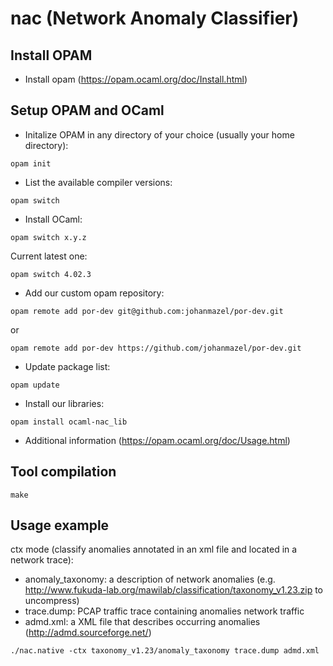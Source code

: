 # nac (Network Anomaly Classifier)


## Install OPAM

* Install opam (https://opam.ocaml.org/doc/Install.html)


## Setup OPAM and OCaml

* Initalize OPAM in any directory of your choice (usually your home directory):
```unix
opam init
```

* List the available compiler versions:
```unix
opam switch
```
* Install OCaml:
```unix
opam switch x.y.z
```
Current latest one:
```unix
opam switch 4.02.3
```

* Add our custom opam repository:
```unix
opam remote add por-dev git@github.com:johanmazel/por-dev.git
```
or
```unix
opam remote add por-dev https://github.com/johanmazel/por-dev.git
```
* Update package list:
```unix
opam update
```

* Install our libraries:
```unix
opam install ocaml-nac_lib
```

* Additional information (https://opam.ocaml.org/doc/Usage.html)

## Tool compilation

```unix
make
```

## Usage example

ctx mode (classify anomalies annotated in an xml file and located in a network trace):
* anomaly_taxonomy: a description of network anomalies (e.g. http://www.fukuda-lab.org/mawilab/classification/taxonomy_v1.23.zip to uncompress)
* trace.dump: PCAP traffic trace containing anomalies network traffic
* admd.xml: a XML file that describes occurring anomalies (http://admd.sourceforge.net/)

```unix
./nac.native -ctx taxonomy_v1.23/anomaly_taxonomy trace.dump admd.xml
```


